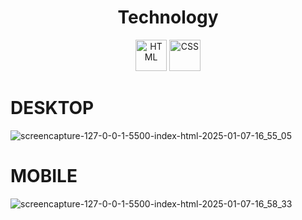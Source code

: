 

<h1 align="center">Technology</h1>
<div align="center">
  <img src="https://cdn.jsdelivr.net/gh/devicons/devicon/icons/html5/html5-original.svg" alt="HTML" width="50" height="50"/>
  <img src="https://cdn.jsdelivr.net/gh/devicons/devicon/icons/css3/css3-original.svg" alt="CSS" width="50" height="50"/>

</div>





# DESKTOP

![screencapture-127-0-0-1-5500-index-html-2025-01-07-16_55_05](https://github.com/user-attachments/assets/e32dd893-ce0f-4463-8c83-847532d518e2)


# MOBILE


![screencapture-127-0-0-1-5500-index-html-2025-01-07-16_58_33](https://github.com/user-attachments/assets/e9471fa3-6215-44e2-99e5-b6ff3ea02a31)






